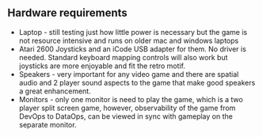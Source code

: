 ## Hardware requirements

- Laptop - still testing just how little power is necessary but the game is not resource intensive and runs on older mac and windows laptops
- Atari 2600 Joysticks and an iCode USB adapter for them. No driver is needed. Standard keyboard mapping controls will also work but joysticks are more enjoyable and fit the retro motif.
- Speakers - very important for any video game and there are spatial audio and 2 player sound aspects to the game that make good speakers a great enhancement.
- Monitors - only one monitor is need to play the game, which is a two player split screen game, however, observability of the game from DevOps to DataOps, can be viewed in sync with gameplay on the separate monitor.

